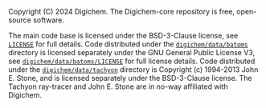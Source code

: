 Copyright (C) 2024  Digichem.
The Digichem-core repository is free, open-source software.

The main code base is licensed under the BSD-3-Clause license, see [`LICENSE`](LICENSE) for full details.
Code distributed under the [`digichem/data/batoms`](digichem/data/batoms) directory is licensed separately under the GNU General Public License V3, see [`digichem/data/batoms/LICENSE`](digichem/data/batoms/LICENSE) for full license details.
Code distributed under the [`digichem/data/tachyon`](digichem/data/tachyon) directory is Copyright (c) 1994-2013 John E. Stone, and is licensed separately under the BSD-3-Clause license. The Tachyon ray-tracer and  John E. Stone are in no-way affiliated with Digichem.